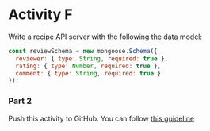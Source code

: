 # Activity F

<!-- Arrow function -->
Write a recipe API server with the following the data model:

```js
const reviewSchema = new mongoose.Schema({
  reviewer: { type: String, required: true },
  rating: { type: Number, required: true },
  comment: { type: String, required: true }
});
```

### Part 2

Push this activity to GitHub. You can follow [this guideline](./git-instructions.md)